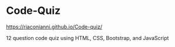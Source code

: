 # Code-Quiz

https://riaconianni.github.io/Code-quiz/

12 question code quiz using HTML, CSS, Bootstrap, and JavaScript